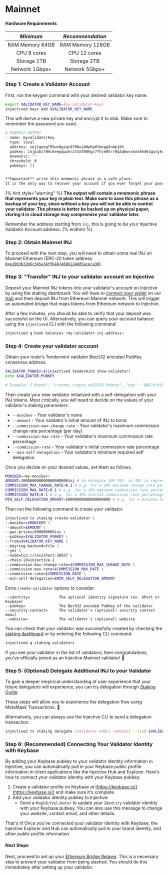 # Mainnet

#### Hardware Requirements

|    _Minimum_    | _Recommendation_ |
| :-------------: | :--------------: |
| RAM Memory 64GB | RAM Memory 128GB |
|   CPU 8 cores   |   CPU 12 cores   |
|   Storage 1TB   |    Storage 2TB   |
|  Network 1Gbps+ |  Network 5Gbps+  |

### Step 1: Create a Validator Account

First, run the keygen command with your desired validator key name.

```bash
export VALIDATOR_KEY_NAME=[my-validator-key]
injectived keys add $VALIDATOR_KEY_NAME
```

This will derive a new private key and encrypt it to disk. Make sure to remember the password you used.

```bash
# EXAMPLE OUTPUT
- name: myvalidatorkey
  type: local
  address: inj1queq795wx8gzqc8706uz80whp07mcgg5nmpj6h
  pubkey: injpub1r0mckeepqwzmrzt5af00hgc7fhve05rr0q3q6wvx4xn6k46zguzykdszg6cnu0zca4q
  mnemonic: ""
  threshold: 0
  pubkeys: []


**Important** write this mnemonic phrase in a safe place.
It is the only way to recover your account if you ever forget your password.
```

{% hint style="warning" %}
**The output will contain a mnemonic phrase that represents your key in plain text. Make sure to save this phrase as a backup of your key, since without a key you will not be able to control your validator. The phrase is better be backed up on physical paper, storing it in cloud storage may compromise your validator later.**

Remember the address starting from `inj`, this is going to be your Injective Validator Account address.
{% endhint %}

### Step 2: Obtain Mainnet INJ

To proceed with the next step, you will need to obtain some real INJ on Mainnet Ethereum (ERC-20 token address [`0xe28b3b32b6c345a34ff64674606124dd5aceca30`](https://etherscan.io/token/0xe28b3b32b6c345a34ff64674606124dd5aceca30)).

### Step 3: "Transfer" INJ to your validator account on Injective

Deposit your Mainnet INJ tokens into your validator's account on Injective by using the staking dashboard. You will have to [connect your wallet](https://medium.com/injective-labs/injective-hub-guide-9a14f09f6a7d) on our [Hub](https://hub.injective.network/bridge) and then deposit INJ from Ethereum Mainnet network. This will trigger an automated bridge that maps tokens from Ethereum network to Injective.

After a few minutes, you should be able to verify that your deposit was successful on the UI. Alternatively, you can query your account balance using the `injectived` CLI with the following command:

```bash
injectived q bank balances <my-validator-inj-address>
```

### Step 4: Create your validator account

Obtain your node's Tendermint validator Bech32 encoded PubKey consensus address.

```bash
VALIDATOR_PUBKEY=$(injectived tendermint show-validator)
echo $VALIDATOR_PUBKEY

# Example: {"@type": "/cosmos.crypto.ed25519.PubKey", "key": "GWEJv/KSFhUUcKBWuf9TTT3Ful+3xV/1lFhchyW1TZ8="}
```

Then create your new validator initialized with a self-delegation with your INJ tokens. Most critically, you will need to decide on the values of your validator's staking parameters.

* `--moniker` - Your validator's name
* `--amount` - Your validator's initial amount of INJ to bond
* `--commission-max-change-rate` - Your validator's maximum commission change rate percentage (per day)
* `--commission-max-rate` - Your validator's maximum commission rate percentage
* `--commission-rate` - Your validator's initial commission rate percentage
* `--min-self-delegation` - Your validator's minimum required self delegation

Once you decide on your desired values, set them as follows.

```bash
MONIKER=<my-moniker>
AMOUNT=100000000000000000000inj # to delegate 100 INJ, as INJ is represented with 18 decimals.  
COMMISSION_MAX_CHANGE_RATE=0.1 # e.g. for a 10% maximum change rate percentage per day
COMMISSION_MAX_RATE=0.1 # e.g. for a 10% maximum commission rate percentage
COMMISSION_RATE=0.1 # e.g. for a 10% initial commission rate percentage
MIN_SELF_DELEGATION_AMOUNT=50000000000000000000 # e.g. for a minimum 50 INJ self delegation required on the validator
```

Then run the following command to create your validator.

```bash
injectived tx staking create-validator \
--moniker=$MONIKER \
--amount=$AMOUNT \
--gas-prices=500000000inj \
--pubkey=$VALIDATOR_PUBKEY \
--from=$VALIDATOR_KEY_NAME \
--keyring-backend=file \
--yes \
--node=tcp://localhost:26657 \
--chain-id=injective-1
--commission-max-change-rate=$COMMISSION_MAX_CHANGE_RATE \
--commission-max-rate=$COMMISSION_MAX_RATE \
--commission-rate=$COMMISSION_RATE \
--min-self-delegation=$MIN_SELF_DELEGATION_AMOUNT
```

Extra `create-validator` options to consider:

```
--identity=        		The optional identity signature (ex. UPort or Keybase)
--pubkey=          		The Bech32 encoded PubKey of the validator
--security-contact=		The validator's (optional) security contact email
--website=         		The validator's (optional) website
```

You can check that your validator was successfully created by checking the [staking dashboard](https://staking.injective.network/validators) or by entering the following CLI command.

```bash
injectived q staking validators
```

If you see your validator in the list of validators, then congratulations, you've officially joined as an Injective Mainnet validator! 🎉

### Step 5: (Optional) Delegate Additional INJ to your Validator

To gain a deeper empirical understanding of user experience that your future delegators will experience, you can try delegation through [Staking Guide](https://medium.com/injective-labs/injective-hub-guide-9a14f09f6a7d).

These steps will allow you to experience the delegation flow using MetaMask Transactions. 🦊

Alternatively, you can always use the Injective CLI to send a delegation transaction.

```bash
injectived tx staking delegate [validator-addr] [amount] --from $VALIDATOR_KEY_NAME --keyring-backend=file --yes --node=tcp://localhost:26657
```

### Step 6: (Recommended) Connecting Your Validator Identity with Keybase

By adding your Keybase pubkey to your validator identity information in Injective, you can automatically pull in your Keybase public profile information in client applications like the Injective Hub and Explorer. Here's how to connect your validator identity with your Keybase pubkey:

1. Create a validator profile on Keybase at [https://keybase.io/](https://keybase.io/) and make sure it's complete.
2. Add your validator identity pubkey to Injective:
   * Send a `MsgEditValidator` to update your `Identity` validator identity with your Keybase pubkey. You can also use this message to change your website, contact email, and other details.

That's it! Once you've connected your validator identity with Keybase, the Injective Explorer and Hub can automatically pull in your brand identity, and other public profile information.

#### Next Steps

Next, proceed to set up your [Ethereum Bridge Relayer](peggo.md). This is a necessary step to prevent your validator from being slashed. You should do this immediately after setting up your validator.
